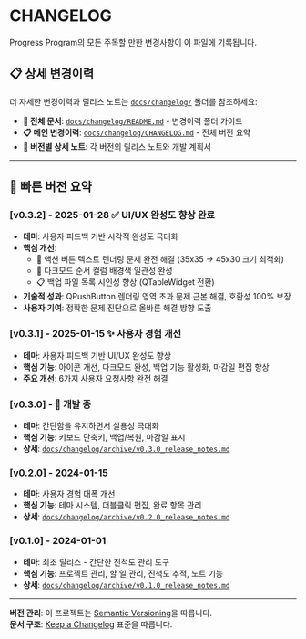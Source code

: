 # CHANGELOG

Progress Program의 모든 주목할 만한 변경사항이 이 파일에 기록됩니다.

## 📋 상세 변경이력

더 자세한 변경이력과 릴리스 노트는 [`docs/changelog/`](./docs/changelog/) 폴더를 참조하세요:

- **📁 전체 문서**: [`docs/changelog/README.md`](./docs/changelog/README.md) - 변경이력 폴더 가이드
- **📋 메인 변경이력**: [`docs/changelog/CHANGELOG.md`](./docs/changelog/CHANGELOG.md) - 전체 버전 요약
- **📝 버전별 상세 노트**: 각 버전의 릴리스 노트와 개발 계획서

---

## 🚀 빠른 버전 요약

### [v0.3.2] - 2025-01-28 ✅ UI/UX 완성도 향상 완료
- **테마**: 사용자 피드백 기반 시각적 완성도 극대화
- **핵심 개선**: 
  - 🔧 액션 버튼 텍스트 렌더링 문제 완전 해결 (35x35 → 45x30 크기 최적화)
  - 🎨 다크모드 순서 컬럼 배경색 일관성 완성
  - 📋 백업 파일 목록 시인성 향상 (QTableWidget 전환)
- **기술적 성과**: QPushButton 렌더링 영역 초과 문제 근본 해결, 호환성 100% 보장
- **사용자 기여**: 정확한 문제 진단으로 올바른 해결 방향 도출

### [v0.3.1] - 2025-01-15 ✨ 사용자 경험 개선
- **테마**: 사용자 피드백 기반 UI/UX 완성도 향상
- **핵심 기능**: 아이콘 개선, 다크모드 완성, 백업 기능 활성화, 마감일 편집 향상
- **주요 개선**: 6가지 사용자 요청사항 완전 해결

### [v0.3.0] - 🚧 개발 중
- **테마**: 간단함을 유지하면서 실용성 극대화
- **핵심 기능**: 키보드 단축키, 백업/복원, 마감일 표시
- **상세**: [`docs/changelog/archive/v0.3.0_release_notes.md`](./docs/changelog/archive/v0.3.0_release_notes.md)

### [v0.2.0] - 2024-01-15
- **테마**: 사용자 경험 대폭 개선
- **핵심 기능**: 테마 시스템, 더블클릭 편집, 완료 항목 관리
- **상세**: [`docs/changelog/archive/v0.2.0_release_notes.md`](./docs/changelog/archive/v0.2.0_release_notes.md)

### [v0.1.0] - 2024-01-01
- **테마**: 최초 릴리스 - 간단한 진척도 관리 도구
- **핵심 기능**: 프로젝트 관리, 할 일 관리, 진척도 추적, 노트 기능
- **상세**: [`docs/changelog/archive/v0.1.0_release_notes.md`](./docs/changelog/archive/v0.1.0_release_notes.md)

---

**버전 관리**: 이 프로젝트는 [Semantic Versioning](https://semver.org/)을 따릅니다.  
**문서 구조**: [Keep a Changelog](https://keepachangelog.com/) 표준을 따릅니다. 